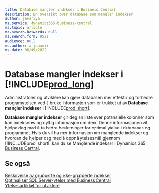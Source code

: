 ```yaml
---
title: Database mangler indekser i Business Central
description: En oversikt over database som mangler indekser
author: javariya
ms.service: dynamics365-business-central
ms.topic: article
ms.search.keywords: null
ms.search.form: 9521
audience: null
ms.author: a-jaaamir
ms.date: 06/09/2022
---
```

# <a name="database-missing-indexes-in-"></a><a name="database-missing-indexes-in-"></a>Database mangler indekser i [!INCLUDE[prod_long](includes/prod_long.md)]

Administratorer og utviklere kan gjøre databasen mer effektiv og forbedre programytelsen ved å bruke informasjon som er trukket ut av **Database mangler indekser** i [!INCLUDE[prod_short](includes/prod_short.md)].

**Database mangler indekser** gir deg en liste over potensielle kolonner som kan indekseres og nyttig informasjon om dem. Denne informasjonen vil hjelpe deg med å ta bedre beslutninger for optimal ytelse i databasen og programmet. Hvis du vil ha mer informasjon om manglende indekser og hvordan de hjelper deg med å oppnå ytelsesmål gjennom [!INCLUDE[prod_short](includes/prod_short.md)], kan du se [Manglende indekser i Dynamics 365 Business Central](/dynamics365/business-central/dev-itpro/administration/database-missing-indexes).

## <a name="see-also"></a><a name="see-also"></a>Se også

[Beskrivelse av grupperte og ikke-grupperte indekser](/sql/relational-databases/indexes/clustered-and-nonclustered-indexes-described)  
[Optimaliser SQL Server-ytelse med Business Central](/dynamics365/business-central/dev-itpro/administration/optimize-sql-server-performance)  
[Ytelsesartikkel for utviklere](/dynamics365/business-central/dev-itpro/performance/performance-developer)  
